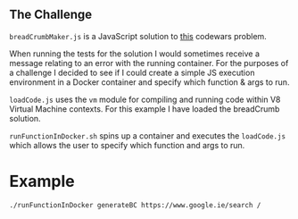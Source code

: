 ## The Challenge

`breadCrumbMaker.js` is a JavaScript solution to [this](https://www.codewars.com/kata/563fbac924106b8bf7000046) codewars problem.

When running the tests for the solution I would sometimes receive a message relating to an error with the running container. For the purposes of a challenge I decided to see if I could create a simple JS execution environment in a Docker container and specify which function & args to run.

`loadCode.js` uses the `vm` module for compiling and running code within V8 Virtual Machine contexts. For this example I have loaded the breadCrumb solution.

`runFunctionInDocker.sh` spins up a container and executes the `loadCode.js` which allows the user to specify which function and args to run.

# Example
```./runFunctionInDocker generateBC https://www.google.ie/search /```